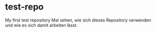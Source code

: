 # test-repo
My first test repository
Mal sehen, wie sich dieses Repository verwenden und wie es sich damit arbeiten lässt.
